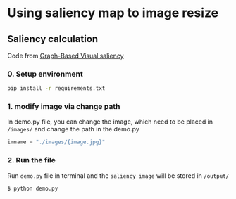 # Using saliency map to image resize
## Saliency calculation
Code from [Graph-Based Visual saliency](https://github.com/shreelock/gbvs)
### 0. Setup environment
```bash
pip install -r requirements.txt
```
### 1. modify image via change path
In demo.py file, you can change the image, which need to be placed in `/images/` and change the path in the demo.py
```python
imname = "./images/{image.jpg}"
```
### 2. Run the file
Run `demo.py` file in terminal and the `saliency image` will be stored in `/output/`
```bash
$ python demo.py
```

